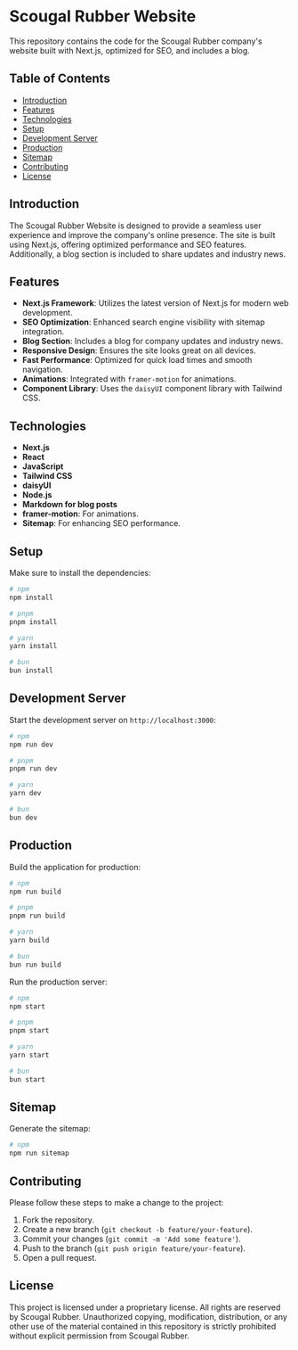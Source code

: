 # Scougal Rubber Website

This repository contains the code for the Scougal Rubber company's website built with Next.js, optimized for SEO, and includes a blog.

## Table of Contents

- [Introduction](#introduction)
- [Features](#features)
- [Technologies](#technologies)
- [Setup](#setup)
- [Development Server](#development-server)
- [Production](#production)
- [Sitemap](#sitemap)
- [Contributing](#contributing)
- [License](#license)

## Introduction

The Scougal Rubber Website is designed to provide a seamless user experience and improve the company's online presence. The site is built using Next.js, offering optimized performance and SEO features. Additionally, a blog section is included to share updates and industry news.

## Features

- **Next.js Framework**: Utilizes the latest version of Next.js for modern web development.
- **SEO Optimization**: Enhanced search engine visibility with sitemap integration.
- **Blog Section**: Includes a blog for company updates and industry news.
- **Responsive Design**: Ensures the site looks great on all devices.
- **Fast Performance**: Optimized for quick load times and smooth navigation.
- **Animations**: Integrated with `framer-motion` for animations.
- **Component Library**: Uses the `daisyUI` component library with Tailwind CSS.

## Technologies

- **Next.js**
- **React**
- **JavaScript**
- **Tailwind CSS**
- **daisyUI**
- **Node.js**
- **Markdown for blog posts**
- **framer-motion**: For animations.
- **Sitemap**: For enhancing SEO performance.

## Setup

Make sure to install the dependencies:

```bash
# npm
npm install

# pnpm
pnpm install

# yarn
yarn install

# bun
bun install
```

## Development Server

Start the development server on `http://localhost:3000`:

```bash
# npm
npm run dev

# pnpm
pnpm run dev

# yarn
yarn dev

# bun
bun dev
```

## Production

Build the application for production:

```bash
# npm
npm run build

# pnpm
pnpm run build

# yarn
yarn build

# bun
bun run build
```

Run the production server:

```bash
# npm
npm start

# pnpm
pnpm start

# yarn
yarn start

# bun
bun start
```

## Sitemap

Generate the sitemap:

```bash
# npm
npm run sitemap
```

## Contributing

Please follow these steps to make a change to the project:

1. Fork the repository.
2. Create a new branch (`git checkout -b feature/your-feature`).
3. Commit your changes (`git commit -m 'Add some feature'`).
4. Push to the branch (`git push origin feature/your-feature`).
5. Open a pull request.

## License

This project is licensed under a proprietary license. All rights are reserved by Scougal Rubber. Unauthorized copying, modification, distribution, or any other use of the material contained in this repository is strictly prohibited without explicit permission from Scougal Rubber.